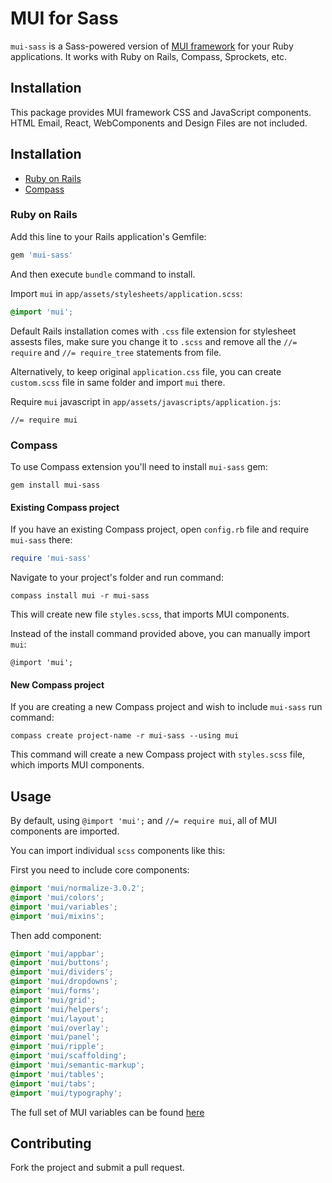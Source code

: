 # MUI for Sass

`mui-sass` is a Sass-powered version of [MUI framework](https://www.muicss.com/) for your Ruby applications. It works with Ruby on Rails, Compass, Sprockets, etc.

## Installation

This package provides MUI framework CSS and JavaScript components. HTML Email, React, WebComponents and Design Files are not included.

## Installation

* [Ruby on Rails](#ruby-on-rails)
* [Compass](#compass)

### Ruby on Rails

Add this line to your Rails application's Gemfile:

```ruby
gem 'mui-sass'
```

And then execute `bundle` command to install.

Import `mui` in `app/assets/stylesheets/application.scss`:

```scss
@import 'mui';
```

Default Rails installation comes with `.css` file extension for stylesheet assests files, make sure you change it to `.scss` and remove all the `//= require` and `//= require_tree` statements from file.

Alternatively, to keep original `application.css` file, you can create `custom.scss` file in same folder and import `mui` there.

Require `mui` javascript in `app/assets/javascripts/application.js`:

````
//= require mui
````

### Compass

To use Compass extension you'll need to install `mui-sass` gem:

```
gem install mui-sass
```

#### Existing Compass project

If you have an existing Compass project, open `config.rb` file and require `mui-sass` there:

```ruby
require 'mui-sass'
```

Navigate to your project's folder and run command:

```
compass install mui -r mui-sass
```

This will create new file `styles.scss`, that imports MUI components.

Instead of the install command provided above, you can manually import `mui`:

```
@import 'mui';
```

#### New Compass project

If you are creating a new Compass project and wish to include `mui-sass` run command:

```
compass create project-name -r mui-sass --using mui
```

This command will create a new Compass project with `styles.scss` file, which imports MUI components.

## Usage

By default, using `@import 'mui';` and `//= require mui`, all of MUI components are imported.

You can import individual `scss` components like this:

First you need to include core components:

```scss
@import 'mui/normalize-3.0.2';
@import 'mui/colors';
@import 'mui/variables';
@import 'mui/mixins';
```

Then add component:
```scss
@import 'mui/appbar';
@import 'mui/buttons';
@import 'mui/dividers';
@import 'mui/dropdowns';
@import 'mui/forms';
@import 'mui/grid';
@import 'mui/helpers';
@import 'mui/layout';
@import 'mui/overlay';
@import 'mui/panel';
@import 'mui/ripple';
@import 'mui/scaffolding';
@import 'mui/semantic-markup';
@import 'mui/tables';
@import 'mui/tabs';
@import 'mui/typography';
```

The full set of MUI variables can be found [here](https://github.com/rubysamurai/mui-sass/blob/master/vendor/assets/stylesheets/mui/_variables.scss)

## Contributing

Fork the project and submit a pull request.